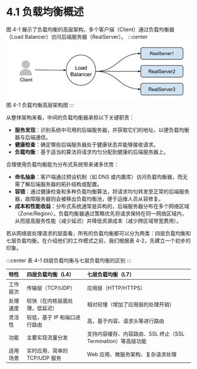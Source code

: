 # 4.1 负载均衡概述

图 4-1 展示了负载均衡的高层架构，多个客户端（Client）通过负载均衡器（Load Balancer）访问后端服务器（RealServer）。
:::center
  ![](../assets/balancer.svg)<br/>
 图 4-1 负载均衡高层架构图
:::

从整体架构来看，中间的负载均衡器承担以下关键职责：

- **服务发现**：识别系统中可用的后端服务器，并获取它们的地址，以便负载均衡器与后端通信。
- **健康检查**：确定哪些后端服务器处于健康状态并能够接收请求。
- **负载均衡**：基于适当的算法将请求均匀分配到健康的后端服务器上。

合理使用负载均衡能为分布式系统带来诸多优势：

- **命名抽象**：客户端通过预设机制（如 DNS 或内置库）访问负载均衡器，而无需了解后端服务器的拓扑结构或配置。
- **容错**：通过健康检查和多种负载均衡算法，将请求均匀转发至正常的后端服务器，故障服务器则会被移出负载均衡池，便于运维人员从容修复。
- **成本和性能收益**：分布式系统通常是异构的，后端服务器分布在多个网络区域（Zone/Region）。负载均衡器通过策略优先将请求保持在同一网络区域内，从而提高服务性能（减少延迟）并降低资源成本（减少跨区域带宽费用）。



若从网络层处理请求的层面看，所有的负载均衡都可以分为两类：四层负载均衡和七层负载均衡。在介绍他们的工作模式之前，我们根据表 4-2，先建立一个初步的印象。

:::center
表 4-1 四层负载均衡与七层负载均衡的区别
::: 

|特性|四层负载均衡（L4）|七层负载均衡（L7）|
|:--|:--|:--|
|工作层次|传输层（TCP/UDP）|应用层（HTTP/HTTPS）|
|处理速度	|较快（在内核层面处理，低延迟）	|相对较慢（增加了应用层的处理开销）|
|灵活性|较低，基于 IP 和端口进行路由|高，基于内容、请求头等进行路由|
|功能|主要实现流量分发|支持内容缓存、内容路由、SSL 终止（SSL Termination）等高级功能|
|适用场景|实时应用、简单的 TCP/UDP 服务|Web 应用、微服务架构、复杂请求处理|


